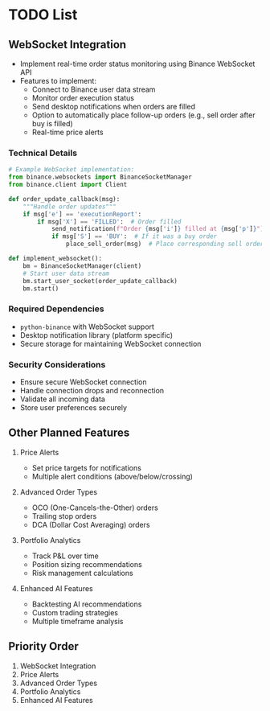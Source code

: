 # TODO List

## WebSocket Integration
- Implement real-time order status monitoring using Binance WebSocket API
- Features to implement:
  * Connect to Binance user data stream
  * Monitor order execution status
  * Send desktop notifications when orders are filled
  * Option to automatically place follow-up orders (e.g., sell order after buy is filled)
  * Real-time price alerts

### Technical Details
```python
# Example WebSocket implementation:
from binance.websockets import BinanceSocketManager
from binance.client import Client

def order_update_callback(msg):
    """Handle order updates"""
    if msg['e'] == 'executionReport':
        if msg['X'] == 'FILLED':  # Order filled
            send_notification(f"Order {msg['i']} filled at {msg['p']}")
            if msg['S'] == 'BUY':  # If it was a buy order
                place_sell_order(msg)  # Place corresponding sell order

def implement_websocket():
    bm = BinanceSocketManager(client)
    # Start user data stream
    bm.start_user_socket(order_update_callback)
    bm.start()
```

### Required Dependencies
- `python-binance` with WebSocket support
- Desktop notification library (platform specific)
- Secure storage for maintaining WebSocket connection

### Security Considerations
- Ensure secure WebSocket connection
- Handle connection drops and reconnection
- Validate all incoming data
- Store user preferences securely

## Other Planned Features
1. Price Alerts
   - Set price targets for notifications
   - Multiple alert conditions (above/below/crossing)

2. Advanced Order Types
   - OCO (One-Cancels-the-Other) orders
   - Trailing stop orders
   - DCA (Dollar Cost Averaging) orders

3. Portfolio Analytics
   - Track P&L over time
   - Position sizing recommendations
   - Risk management calculations

4. Enhanced AI Features
   - Backtesting AI recommendations
   - Custom trading strategies
   - Multiple timeframe analysis

## Priority Order
1. WebSocket Integration
2. Price Alerts
3. Advanced Order Types
4. Portfolio Analytics
5. Enhanced AI Features 